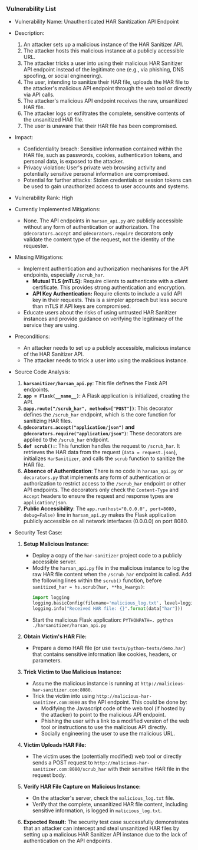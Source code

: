 ### Vulnerability List

- Vulnerability Name: Unauthenticated HAR Sanitization API Endpoint

- Description:
  1. An attacker sets up a malicious instance of the HAR Sanitizer API.
  2. The attacker hosts this malicious instance at a publicly accessible URL.
  3. The attacker tricks a user into using their malicious HAR Sanitizer API endpoint instead of the legitimate one (e.g., via phishing, DNS spoofing, or social engineering).
  4. The user, intending to sanitize their HAR file, uploads the HAR file to the attacker's malicious API endpoint through the web tool or directly via API calls.
  5. The attacker's malicious API endpoint receives the raw, unsanitized HAR file.
  6. The attacker logs or exfiltrates the complete, sensitive contents of the unsanitized HAR file.
  7. The user is unaware that their HAR file has been compromised.

- Impact:
  * Confidentiality breach: Sensitive information contained within the HAR file, such as passwords, cookies, authentication tokens, and personal data, is exposed to the attacker.
  * Privacy violation: User's private web browsing activity and potentially sensitive personal information are compromised.
  * Potential for further attacks: Stolen credentials or session tokens can be used to gain unauthorized access to user accounts and systems.

- Vulnerability Rank: High

- Currently Implemented Mitigations:
  * None. The API endpoints in `harsan_api.py` are publicly accessible without any form of authentication or authorization. The `@decorators.accept` and `@decorators.require` decorators only validate the content type of the request, not the identity of the requester.

- Missing Mitigations:
  * Implement authentication and authorization mechanisms for the API endpoints, especially `/scrub_har`.
    * **Mutual TLS (mTLS):**  Require clients to authenticate with a client certificate. This provides strong authentication and encryption.
    * **API Key Authentication:** Require clients to include a valid API key in their requests. This is a simpler approach but less secure than mTLS if API keys are compromised.
  * Educate users about the risks of using untrusted HAR Sanitizer instances and provide guidance on verifying the legitimacy of the service they are using.

- Preconditions:
  * An attacker needs to set up a publicly accessible, malicious instance of the HAR Sanitizer API.
  * The attacker needs to trick a user into using the malicious instance.

- Source Code Analysis:
  1. **`harsanitizer/harsan_api.py`**: This file defines the Flask API endpoints.
  2. **`app = Flask(__name__)`**:  A Flask application is initialized, creating the API.
  3. **`@app.route("/scrub_har", methods=["POST"])`**: This decorator defines the `/scrub_har` endpoint, which is the core function for sanitizing HAR files.
  4. **`@decorators.accept("application/json")` and `@decorators.require("application/json")`**: These decorators are applied to the `/scrub_har` endpoint.
  5. **`def scrub():`**: This function handles the request to `/scrub_har`. It retrieves the HAR data from the request (`data = request.json`), initializes `HarSanitizer`, and calls the `scrub` function to sanitize the HAR file.
  6. **Absence of Authentication**: There is no code in `harsan_api.py` or `decorators.py` that implements any form of authentication or authorization to restrict access to the `/scrub_har` endpoint or other API endpoints.  The decorators only check the `Content-Type` and `Accept` headers to ensure the request and response types are `application/json`.
  7. **Public Accessibility**: The `app.run(host="0.0.0.0", port=8080, debug=False)` line in `harsan_api.py` makes the Flask application publicly accessible on all network interfaces (0.0.0.0) on port 8080.


- Security Test Case:
  1. **Setup Malicious Instance:**
     - Deploy a copy of the `har-sanitizer` project code to a publicly accessible server.
     - Modify the `harsan_api.py` file in the malicious instance to log the raw HAR file content when the `/scrub_har` endpoint is called. Add the following lines within the `scrub()` function, before `sanitized_har = hs.scrub(har, **hs_kwargs)`:
       ```python
       import logging
       logging.basicConfig(filename='malicious_log.txt', level=logging.INFO)
       logging.info("Received HAR file: {}".format(data["har"]))
       ```
     - Start the malicious Flask application: `PYTHONPATH=. python ./harsanitizer/harsan_api.py`

  2. **Obtain Victim's HAR File:**
     - Prepare a demo HAR file (or use `tests/python-tests/demo.har`) that contains sensitive information like cookies, headers, or parameters.

  3. **Trick Victim to Use Malicious Instance:**
     - Assume the malicious instance is running at `http://malicious-har-sanitizer.com:8080`.
     - Trick the victim into using `http://malicious-har-sanitizer.com:8080` as the API endpoint. This could be done by:
       - Modifying the Javascript code of the web tool (if hosted by the attacker) to point to the malicious API endpoint.
       - Phishing the user with a link to a modified version of the web tool or instructions to use the malicious API directly.
       - Socially engineering the user to use the malicious URL.

  4. **Victim Uploads HAR File:**
     - The victim uses the (potentially modified) web tool or directly sends a POST request to `http://malicious-har-sanitizer.com:8080/scrub_har` with their sensitive HAR file in the request body.

  5. **Verify HAR File Capture on Malicious Instance:**
     - On the attacker's server, check the `malicious_log.txt` file.
     - Verify that the complete, unsanitized HAR file content, including sensitive information, is logged in `malicious_log.txt`.

  6. **Expected Result:** The security test case successfully demonstrates that an attacker can intercept and steal unsanitized HAR files by setting up a malicious HAR Sanitizer API instance due to the lack of authentication on the API endpoints.